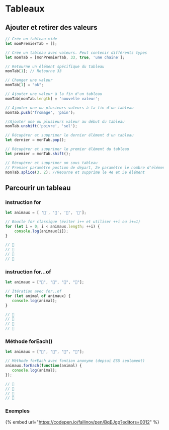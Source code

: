 # Tableaux

## Ajouter et retirer des valeurs

```javascript
// Crée un tableau vide
let monPremierTab = [];

// Crée un tableau avec valeurs. Peut contenir différents types
let monTab = [monPremierTab, 33, true, 'une chaine'];

// Retourne un élément spécifique du tableau
monTab[1]; // Retourne 33

// Changer une valeur
monTab[1] = "ok";

// Ajouter une valeur à la fin d'un tableau
monTab[monTab.length] = 'nouvelle valeur';

// Ajouter une ou plusieurs valeurs à la fin d'un tableau
monTab.push('fromage', 'pain');

//Ajouter une ou plusieurs valeur au début du tableau
monTab.unshift('poivre', 'sel');

// Récupérer et supprimer le dernier élément d'un tableau
let dernier = monTab.pop();

// Récupérer et supprimer le premier élément du tableau
let premier = monTab.shift();

// Récupérer et supprimer un sous tableau
// Premier paramètre postion de départ, 2e paramètre le nombre d'éléments
monTab.splice(3, 2); //Reourne et supprime le 4e et 5e élément
```

## Parcourir un tableau

### **instruction** for

```javascript
let animaux = [ '🐔', '🐷', '🐑', '🐇'];

// Boucle for classique (éviter i++ et utiliser ++i ou i+=1)
for (let i = 0; i < animaux.length; ++i) {
    console.log(animaux[i]);
}

// 🐔
// 🐷
// 🐑
// 🐇
```

### **instruction** for...of

```javascript
let animaux = ["🐔", "🐷", "🐑", "🐇"];

// Itération avec for..of
for (let animal of animaux) {
   console.log(animal);
}

// 🐔
// 🐷
// 🐑
// 🐇
```

### Méthode forEach\(\)

```javascript
let animaux = ["🐔", "🐷", "🐑", "🐇"];

// Méthode forEach avec fontion anonyme (depsui ES5 seulement)
animaux.forEach(function(animal) {
   console.log(animal);
});

// 🐔
// 🐷
// 🐑
// 🐇
```

### Exemples

{% embed url="https://codepen.io/fallinov/pen/BqEJgp?editors=0012" %}

